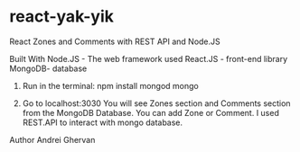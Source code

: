 # react-yak-yik
React Zones and Comments with REST API and Node.JS

Built With
Node.JS - The web framework used
React.JS - front-end library
MongoDB- database
1. Run in the terminal:
npm install
mongod
mongo

2. Go to localhost:3030
You will see Zones section and Comments section from the MongoDB Database. You can add Zone or Comment. I used REST.API to interact with mongo database.

Author
Andrei Ghervan


